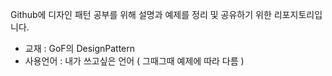 Github에 디자인 패턴 공부를 위해 설명과 예제를 정리 및 공유하기 위한 리포지토리입니다.

- 교재 :  GoF의 DesignPattern
- 사용언어 : 내가 쓰고싶은 언어 ( 그때그때 예제에 따라 다름 )
